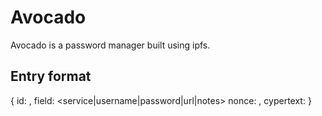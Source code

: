 # Avocado
Avocado is a password manager built using ipfs.

## Entry format
{
    id: <string>,
    field: <service|username|password|url|notes>
    nonce: <string>,
    cypertext: <dyomh>
}

